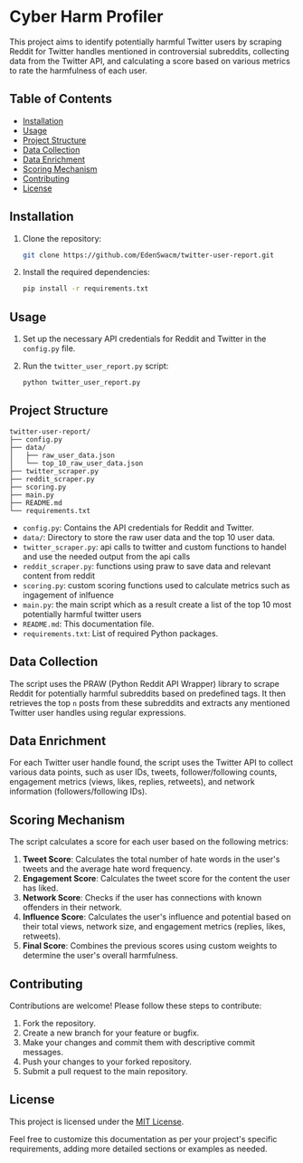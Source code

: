 # Cyber Harm Profiler

This project aims to identify potentially harmful Twitter users by scraping Reddit for Twitter handles mentioned in controversial subreddits, collecting data from the Twitter API, and calculating a score based on various metrics to rate the harmfulness of each user.

## Table of Contents

- [Installation](#installation)
- [Usage](#usage)
- [Project Structure](#project-structure)
- [Data Collection](#data-collection)
- [Data Enrichment](#data-enrichment)
- [Scoring Mechanism](#scoring-mechanism)
- [Contributing](#contributing)
- [License](#license)

## Installation

1. Clone the repository:

   ```bash
   git clone https://github.com/EdenSwacm/twitter-user-report.git
   ```

2. Install the required dependencies:

   ```bash
   pip install -r requirements.txt
   ```

## Usage

1. Set up the necessary API credentials for Reddit and Twitter in the `config.py` file.
2. Run the `twitter_user_report.py` script:

   ```bash
   python twitter_user_report.py
   ```

## Project Structure

```
twitter-user-report/
├── config.py
├── data/
│   ├── raw_user_data.json
│   └── top_10_raw_user_data.json
├── twitter_scraper.py
├── reddit_scraper.py
├── scoring.py
├── main.py
├── README.md
└── requirements.txt
```

- `config.py`: Contains the API credentials for Reddit and Twitter.
- `data/`: Directory to store the raw user data and the top 10 user data.
- `twitter_scraper.py`: api calls to twitter and custom functions to handel and use the needed output from the api calls
- `reddit_scraper.py`: functions using praw to save data and relevant content from reddit
- `scoring.py`: custom scoring functions used to calculate metrics such as ingagement of inlfuence
- `main.py`: the main script which as a result create a list of the top 10 most potentially harmful twitter users
- `README.md`: This documentation file.
- `requirements.txt`: List of required Python packages.

## Data Collection

The script uses the PRAW (Python Reddit API Wrapper) library to scrape Reddit for potentially harmful subreddits based on predefined tags. It then retrieves the top `n` posts from these subreddits and extracts any mentioned Twitter user handles using regular expressions.

## Data Enrichment

For each Twitter user handle found, the script uses the Twitter API to collect various data points, such as user IDs, tweets, follower/following counts, engagement metrics (views, likes, replies, retweets), and network information (followers/following IDs).

## Scoring Mechanism

The script calculates a score for each user based on the following metrics:

1. **Tweet Score**: Calculates the total number of hate words in the user's tweets and the average hate word frequency.
2. **Engagement Score**: Calculates the tweet score for the content the user has liked.
3. **Network Score**: Checks if the user has connections with known offenders in their network.
4. **Influence Score**: Calculates the user's influence and potential based on their total views, network size, and engagement metrics (replies, likes, retweets).
5. **Final Score**: Combines the previous scores using custom weights to determine the user's overall harmfulness.

## Contributing

Contributions are welcome! Please follow these steps to contribute:

1. Fork the repository.
2. Create a new branch for your feature or bugfix.
3. Make your changes and commit them with descriptive commit messages.
4. Push your changes to your forked repository.
5. Submit a pull request to the main repository.

## License

This project is licensed under the [MIT License](LICENSE).

Feel free to customize this documentation as per your project's specific requirements, adding more detailed sections or examples as needed.
